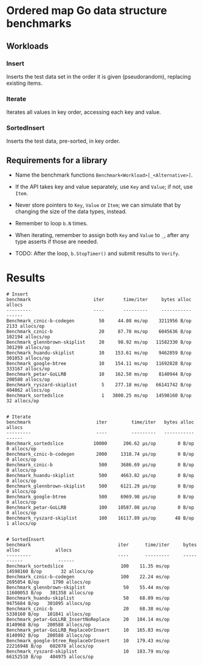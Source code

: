 # Ordered map Go data structure benchmarks

## Workloads

### Insert

Inserts the test data set in the order it is given (pseudorandom),
replacing existing items.

### Iterate

Iterates all values in key order, accessing each key and value.

### SortedInsert

Inserts the test data, pre-sorted, in key order.


## Requirements for a library

  - Name the benchmark functions
    `Benchmark<Workload>[_<Alternative>]`.

  - If the API takes key and value separately, use `Key` and `Value`;
    if not, use `Item`.

  - Never store pointers to `Key`, `Value` or `Item`; we can simulate
	that by changing the size of the data types, instead.

  - Remember to loop `b.N` times.

  - When iterating, remember to assign both `Key` and `Value` to `_`,
	after any type asserts if those are needed.

  - TODO: After the loop, `b.StopTimer()` and submit results to `Verify`.

# Results

```
# Insert
benchmark                       iter       time/iter     bytes alloc             allocs
---------                       ----       ---------     -----------             ------
Benchmark_cznic-b-codegen         50     44.08 ms/op    3211956 B/op     2133 allocs/op
Benchmark_cznic-b                 20     87.78 ms/op    6045636 B/op   102194 allocs/op
Benchmark_glennbrown-skiplist     20     98.92 ms/op   11582330 B/op   301299 allocs/op
Benchmark_huandu-skiplist         10    153.61 ms/op    9462859 B/op   301053 allocs/op
Benchmark_google-btree            10    154.11 ms/op   11692828 B/op   333167 allocs/op
Benchmark_petar-GoLLRB            10    162.50 ms/op    8140944 B/op   200588 allocs/op
Benchmark_ryszard-skiplist         5    277.18 ms/op   66141742 B/op   404862 allocs/op
Benchmark_sortedslice              1   3800.25 ms/op   14598160 B/op       32 allocs/op


# Iterate
benchmark                        iter         time/iter   bytes alloc        allocs
---------                        ----         ---------   -----------        ------
Benchmark_sortedslice           10000      206.62 μs/op        0 B/op   0 allocs/op
Benchmark_cznic-b-codegen        2000     1318.74 μs/op        0 B/op   0 allocs/op
Benchmark_cznic-b                 500     3686.69 μs/op        0 B/op   0 allocs/op
Benchmark_huandu-skiplist         500     4663.82 μs/op        0 B/op   0 allocs/op
Benchmark_glennbrown-skiplist     500     6121.29 μs/op        0 B/op   0 allocs/op
Benchmark_google-btree            500     6969.98 μs/op        0 B/op   0 allocs/op
Benchmark_petar-GoLLRB            100    10587.08 μs/op        0 B/op   0 allocs/op
Benchmark_ryszard-skiplist        100    16117.89 μs/op       48 B/op   1 allocs/op


# SortedInsert
benchmark                                iter      time/iter     bytes alloc             allocs
---------                                ----      ---------     -----------             ------
Benchmark_sortedslice                     100    11.35 ms/op   14598160 B/op       32 allocs/op
Benchmark_cznic-b-codegen                 100    22.24 ms/op    2695054 B/op     1790 allocs/op
Benchmark_glennbrown-skiplist              50    55.44 ms/op   11600053 B/op   301358 allocs/op
Benchmark_huandu-skiplist                  50    68.09 ms/op    9475684 B/op   301095 allocs/op
Benchmark_cznic-b                          20    68.38 ms/op    5330160 B/op   101841 allocs/op
Benchmark_petar-GoLLRB_InsertNoReplace     20   104.14 ms/op    8140968 B/op   200588 allocs/op
Benchmark_petar-GoLLRB_ReplaceOrInsert     10   165.83 ms/op    8140992 B/op   200588 allocs/op
Benchmark_google-btree_ReplaceOrInsert     10   179.43 ms/op   22216948 B/op   602078 allocs/op
Benchmark_ryszard-skiplist                 10   183.79 ms/op   66152510 B/op   404975 allocs/op
```
